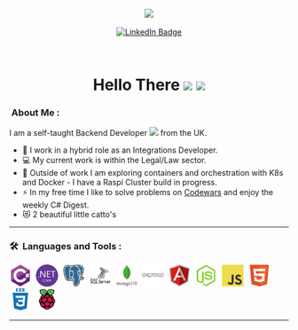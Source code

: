 
<p align="center">
  <img src="https://media.giphy.com/media/dwtX3iozeZCoVcyBVu/giphy.gif" width="100"/>
</p>

<p align="center">
  <a href="https://www.linkedin.com/in/charlie-saunders-b6847383/" target="_blank">
    <img src="https://img.shields.io/badge/LinkedIn-blue?style=for-the-badge&logo=linkedin&logoColor=white" alt="LinkedIn Badge">
  </a>
</p>
<p align="center">

<p align="center"><img src="https://komarev.com/ghpvc/?username=CharlieSaunders&style=flat-square&color=blue" alt=""></p>

<h1 align="center">Hello There 
  <img src="https://media.giphy.com/media/hvRJCLFzcasrR4ia7z/giphy.gif" width="40"> 
  <img src="https://media.giphy.com/media/xTiIzJSKB4l7xTouE8/giphy.gif" width="80">
</h1>

### &nbsp;About Me :

I am a self-taught Backend Developer <img src="https://media.giphy.com/media/3oKIPnAiaMCws8nOsE/giphy.gif" width="20"> from the UK.

- 🔭 I work in a hybrid role as an Integrations Developer.
- 💻 My current work is within the Legal/Law sector.
- 🌱 Outside of work I am exploring containers and orchestration with K8s and Docker - I have a Raspi Cluster build in progress.
- ⚡ In my free time I like to solve problems on <a href="https://www.codewars.com/users/CharlieSaunders">Codewars</a> and enjoy the weekly C# Digest. 
- 😻 2 beautiful little catto's

---

### 🛠 &nbsp;Languages and Tools :

<p>
<img src="https://github.com/devicons/devicon/blob/master/icons/csharp/csharp-original.svg" title="C#" alt="C#" width="40" height="40"/>&nbsp;
<img src="https://github.com/devicons/devicon/blob/master/icons/dotnetcore/dotnetcore-original.svg" title="C#" alt="C#" width="40" height="40"/>&nbsp;
<img src="https://github.com/devicons/devicon/blob/master/icons/postgresql/postgresql-original.svg" title="PG" alt="PG" width="40" height="40"/>&nbsp;
<img src="https://github.com/devicons/devicon/blob/master/icons/microsoftsqlserver/microsoftsqlserver-plain-wordmark.svg" title="SqlServer" alt="SqlServer" width="40" height="40"/>&nbsp;
<img src="https://github.com/devicons/devicon/blob/master/icons/mongodb/mongodb-original-wordmark.svg" title="MongoDb" alt="MongoDb" width="40" height="40"/>&nbsp;
<img src="https://github.com/devicons/devicon/blob/master/icons/express/express-original-wordmark.svg" title="ExpressJS" alt="ExpressJS" width="40" height="40"/>&nbsp;
<img src="https://github.com/devicons/devicon/blob/master/icons/angularjs/angularjs-original.svg" title="Angular" alt="Angular" width="40" height="40"/>&nbsp;
<img src="https://github.com/devicons/devicon/blob/master/icons/nodejs/nodejs-original.svg" title="NodeJS" alt="NodeJS" width="40" height="40"/>&nbsp;
<img src="https://github.com/devicons/devicon/blob/master/icons/javascript/javascript-original.svg" title="JavaScript" alt="JavaScript" width="40" height="40"/>&nbsp;
<img src="https://github.com/devicons/devicon/blob/master/icons/html5/html5-original.svg" title="HTML5" alt="HTML" width="40" height="40"/>&nbsp;
<img src="https://github.com/devicons/devicon/blob/master/icons/css3/css3-plain-wordmark.svg"  title="CSS3" alt="CSS" width="40" height="40"/>&nbsp;
<img src="https://github.com/devicons/devicon/blob/master/icons/raspberrypi/raspberrypi-original.svg" title="RasPi"  alt="RasPi" width="40" height="40"/>&nbsp;
</p>

---
